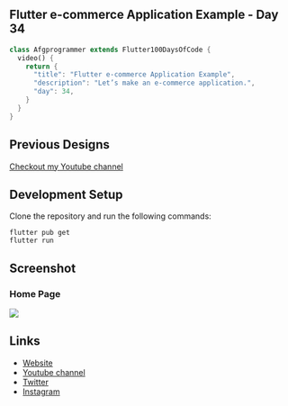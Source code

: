 ## Flutter e-commerce Application Example - Day 34

```dart
class Afgprogrammer extends Flutter100DaysOfCode {
  video() {
    return {
      "title": "Flutter e-commerce Application Example",
      "description": "Let’s make an e-commerce application.",
      "day": 34,
    }
  }
}
```

## Previous Designs
[Checkout my Youtube channel](https://youtube.com/afgprogrammer)


## Development Setup
Clone the repository and run the following commands:
```
flutter pub get
flutter run
```

## Screenshot
### Home Page
<img src="assets/screenshots/home-page.png" />

## Links

* [Website](https://afgprogrammer.com)
* [Youtube channel](https://youtube.com/afgprogrammer)
* [Twitter](https://twitter.com/afgprogrammer)
* [Instagram](https://instagram.com/afgprogrammer)
